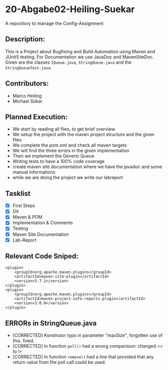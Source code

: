 # 20-Abgabe02-Heiling-Suekar
A repository to manage the Config-Assignment

## Description:
This is a Project about Bugfixing and Build Automation using Maven and JUnit5 testing. 
For Documentation we use JavaDoc and MavenSiteDoc. Given are the classes `IQueue.java`, 
`StringQueue.java` and the `StringQueueTest.java`. 

## Contributors:
* Marco Heiling
* Michael Sükar

## Planned Execution: 
- We start by reading all files, to get brief overview.
- We setup the project with the maven project structure and the given files
- We complete the pom.xml and check all maven targets
- We will find the three errors in the given implementation
- Then we implement the Generic Queue
- Writing tests to have a 100% code coverage
- create maven site documentation where we have the javadoc and some manual informations
- while we are doing the project we write our labreport


## Tasklist
- [x] First Steps
- [x] Git
- [x] Maven & POM
- [x] Implementation & Comments
- [x] Testing
- [x] Maven Site Documentation
- [x] Lab-Report

## Relevant Code Sniped:
```
<plugin>
	<groupId>org.apache.maven.plugins</groupId>
	<artifactId>maven-site-plugin</artifactId>
	<version>3.7.1</version>
</plugin>
<plugin>
	<groupId>org.apache.maven.plugins</groupId>
	<artifactId>maven-project-info-reports-plugin</artifactId>
	<version>3.0.0</version>
</plugin>
```

## ERRORs in StringQueue.java
* [CORRECTED] Konstrutor typo in parameter "maxSize", forgotten use of this. fixed.
* [CORRECTED] In function `poll()` had a wrong comparision: changed == to !=
* [CORRECTED] In function `remove()` had a line that provided that any return value from the poll call could be used.